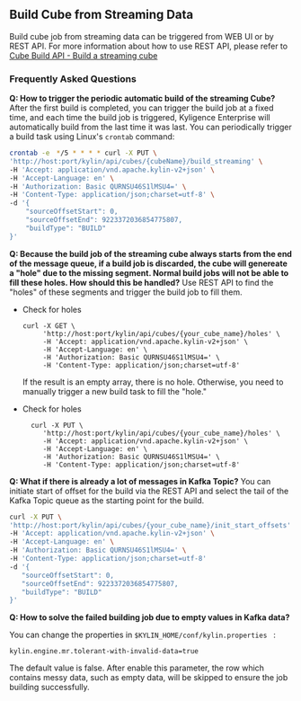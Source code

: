 ## Build Cube from Streaming Data

Build cube job from streaming data can be triggered from WEB UI or by REST API. For more information about how to use REST API, please refer to  [Cube Build API - Build a streaming cube](../../rest/cube_api/cube_build_api.en.md#build-a-streaming-cube)

### Frequently Asked Questions

**Q: How to trigger the periodic automatic build of the streaming Cube?**
After the first build is completed, you can trigger the build job at a fixed time, and each time the build job is triggered, Kyligence Enterprise will automatically build from the last time it was last. You can periodically trigger a build task using Linux's `crontab` command:
   ```sh
   crontab -e　*/5 * * * * curl -X PUT \
   'http://host:port/kylin/api/cubes/{cubeName}/build_streaming' \
   -H 'Accept: application/vnd.apache.kylin-v2+json' \
   -H 'Accept-Language: en' \
   -H 'Authorization: Basic QURNSU46S1lMSU4=' \
   -H 'Content-Type: application/json;charset=utf-8' \
   -d '{ 
       "sourceOffsetStart": 0, 
       "sourceOffsetEnd": 9223372036854775807, 
       "buildType": "BUILD"
   }' 
   ```
**Q: Because the build job of the streaming cube always starts from the end of the message queue, if a build job is discarded, the cube will genereate a "hole" due to the missing segment. Normal build jobs will not be able to fill these holes. How should this be handled?**
Use REST API to find the "holes" of these segments and trigger the build job to fill them.

- Check for holes

  ```shell
  curl -X GET \
       'http://host:port/kylin/api/cubes/{your_cube_name}/holes' \
       -H 'Accept: application/vnd.apache.kylin-v2+json' \
       -H 'Accept-Language: en' \
       -H 'Authorization: Basic QURNSU46S1lMSU4=' \
       -H 'Content-Type: application/json;charset=utf-8'
  ```

  If the result is an empty array, there is no hole. Otherwise, you need to manually trigger a new build task to fill the "hole."

- Check for holes

  ```shell
    curl -X PUT \
       'http://host:port/kylin/api/cubes/{your_cube_name}/holes' \
       -H 'Accept: application/vnd.apache.kylin-v2+json' \
       -H 'Accept-Language: en' \
       -H 'Authorization: Basic QURNSU46S1lMSU4=' \
       -H 'Content-Type: application/json;charset=utf-8'
  ```

**Q: What if there is already a lot of messages in Kafka Topic?**
You can initiate start of offset for the build via the REST API and select the tail of the Kafka Topic queue as the starting point for the build.

   ```sh
   curl -X PUT \
   'http://host:port/kylin/api/cubes/{your_cube_name}/init_start_offsets' \
   -H 'Accept: application/vnd.apache.kylin-v2+json' \
   -H 'Accept-Language: en' \
   -H 'Authorization: Basic QURNSU46S1lMSU4=' \
   -H 'Content-Type: application/json;charset=utf-8'
   -d '{ 
      "sourceOffsetStart": 0, 
      "sourceOffsetEnd": 9223372036854775807, 
      "buildType": "BUILD"
   }' 
   ```

**Q: How to solve the failed building job due to empty values in Kafka data?**

You can change the properties in  `$KYLIN_HOME/conf/kylin.properties ` :

```properties
kylin.engine.mr.tolerant-with-invalid-data=true
```

The default value is false. After enable this parameter, the row which contains messy data, such as empty data, will be skipped to ensure the job building successfully.